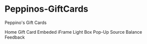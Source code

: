 # Peppinos-GiftCards
Peppino's Gift Cards

Home
Gift Card
Embeded
iFrame
Light Box
Pop-Up
Source
Balance
Feedback
